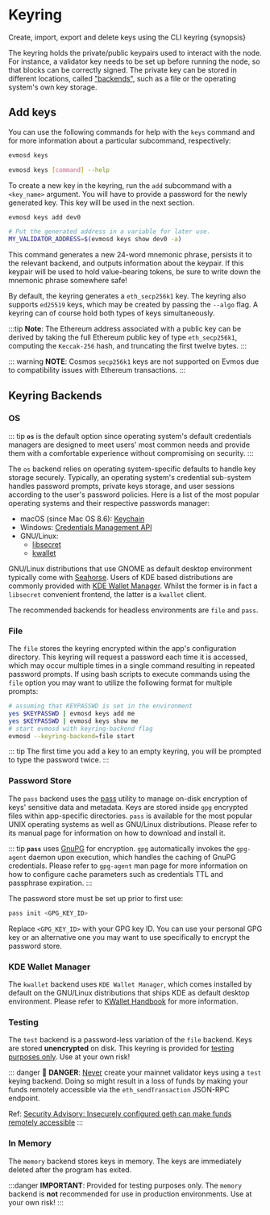 <!--
order: 1
-->

# Keyring

Create, import, export and delete keys using the CLI keyring {synopsis}

The keyring holds the private/public keypairs used to interact with the node. For instance, a validator key needs to be set up before running the node, so that blocks can be correctly signed. The private key can be stored in different locations, called ["backends"](#keyring-backends), such as a file or the operating system's own key storage.

## Add keys

You can use the following commands for help with the `keys` command and for more information about a particular subcommand, respectively:

```bash
evmosd keys
```

```bash
evmosd keys [command] --help
```

To create a new key in the keyring, run the `add` subcommand with a `<key_name>` argument. You will have to provide a password for the newly generated key. This key will be used in the next section.

```bash
evmosd keys add dev0

# Put the generated address in a variable for later use.
MY_VALIDATOR_ADDRESS=$(evmosd keys show dev0 -a)
```

This command generates a new 24-word mnemonic phrase, persists it to the relevant backend, and outputs information about the keypair. If this keypair will be used to hold value-bearing tokens, be sure to write down the mnemonic phrase somewhere safe!

By default, the keyring generates a `eth_secp256k1` key. The keyring also supports `ed25519` keys, which may be created by passing the `--algo` flag. A keyring can of course hold both types of keys simultaneously.

:::tip
**Note**: The Ethereum address associated with a public key can be derived by taking the full Ethereum public key of type `eth_secp256k1`, computing the `Keccak-256` hash, and truncating the first twelve bytes.
:::

::: warning
**NOTE**: Cosmos `secp256k1` keys are not supported on Evmos due to compatibility issues with Ethereum transactions.
:::

## Keyring Backends

### OS

::: tip
**`os`** is the default option since operating system's default credentials managers are
designed to meet users' most common needs and provide them with a comfortable
experience without compromising on security.
:::

The `os` backend relies on operating system-specific defaults to handle key storage
securely. Typically, an operating system's credential sub-system handles password prompts,
private keys storage, and user sessions according to the user's password policies. Here
is a list of the most popular operating systems and their respective passwords manager:

- macOS (since Mac OS 8.6): [Keychain](https://support.apple.com/en-gb/guide/keychain-access/welcome/mac)
- Windows: [Credentials Management API](https://docs.microsoft.com/en-us/windows/win32/secauthn/credentials-management)
- GNU/Linux:
    - [libsecret](https://gitlab.gnome.org/GNOME/libsecret)
    - [kwallet](https://api.kde.org/frameworks/kwallet/html/index.html)

GNU/Linux distributions that use GNOME as default desktop environment typically come with
[Seahorse](https://wiki.gnome.org/Apps/Seahorse). Users of KDE based distributions are
commonly provided with [KDE Wallet Manager](https://userbase.kde.org/KDE_Wallet_Manager).
Whilst the former is in fact a `libsecret` convenient frontend, the latter is a `kwallet`
client.

The recommended backends for headless environments are `file` and `pass`.

### File

The `file` stores the keyring encrypted within the app's configuration directory. This
keyring will request a password each time it is accessed, which may occur multiple
times in a single command resulting in repeated password prompts. If using bash scripts
to execute commands using the `file` option you may want to utilize the following format
for multiple prompts:

```bash
# assuming that KEYPASSWD is set in the environment
yes $KEYPASSWD | evmosd keys add me
yes $KEYPASSWD | evmosd keys show me
# start evmosd with keyring-backend flag
evmosd --keyring-backend=file start
```

::: tip
The first time you add a key to an empty keyring, you will be prompted to type the password twice.
:::

### Password Store

The `pass` backend uses the [pass](https://www.passwordstore.org/) utility to manage on-disk
encryption of keys' sensitive data and metadata. Keys are stored inside `gpg` encrypted files
within app-specific directories. `pass` is available for the most popular UNIX
operating systems as well as GNU/Linux distributions. Please refer to its manual page for
information on how to download and install it.

::: tip
**`pass`** uses [GnuPG](https://gnupg.org/) for encryption. `gpg` automatically invokes the `gpg-agent`
daemon upon execution, which handles the caching of GnuPG credentials. Please refer to `gpg-agent`
man page for more information on how to configure cache parameters such as credentials TTL and
passphrase expiration.
:::

The password store must be set up prior to first use:

```sh
pass init <GPG_KEY_ID>
```

Replace `<GPG_KEY_ID>` with your GPG key ID. You can use your personal GPG key or an alternative
one you may want to use specifically to encrypt the password store.

### KDE Wallet Manager

The `kwallet` backend uses `KDE Wallet Manager`, which comes installed by default on the
GNU/Linux distributions that ships KDE as default desktop environment. Please refer to
[KWallet Handbook](https://docs.kde.org/stable5/en/kwalletmanager/kwallet5/) for more
information.

### Testing

The `test` backend is a password-less variation of the `file` backend. Keys are stored
**unencrypted** on disk. This keyring is provided for <u>testing purposes only</u>. Use at your own risk!

::: danger
🚨 **DANGER**: <u>Never</u> create your mainnet validator keys using a `test` keying backend. Doing so might result in a loss of funds by making your funds remotely accessible via the `eth_sendTransaction` JSON-RPC endpoint.

Ref: [Security Advisory: Insecurely configured geth can make funds remotely accessible](https://blog.ethereum.org/2015/08/29/security-alert-insecurely-configured-geth-can-make-funds-remotely-accessible/)
:::

### In Memory

The `memory` backend stores keys in memory. The keys are immediately deleted after the program has exited.

:::danger
**IMPORTANT**: Provided for testing purposes only. The `memory` backend is **not** recommended for use in production environments. Use at your own risk!
:::
